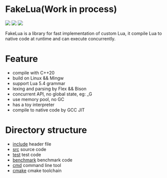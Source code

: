 # FakeLua(Work in process)
[<img src="https://img.shields.io/github/license/esrrhs/fakelua">](https://github.com/esrrhs/fakelua)
[<img src="https://img.shields.io/github/languages/top/esrrhs/fakelua">](https://github.com/esrrhs/fakelua)
[<img src="https://img.shields.io/github/actions/workflow/status/esrrhs/fakelua/cmake.yml?branch=master">](https://github.com/esrrhs/fakelua/actions)

FakeLua is a library for fast implementation of custom Lua, it compile Lua to native code at runtime and can execute concurrently.

# Feature
* compile with C++20
* build on Linux && Mingw
* support Lua 5.4 grammar
* lexing and parsing by Flex && Bison
* concurrent API, no global state, eg: _G
* use memory pool, no GC
* has a toy interpreter
* compile to native code by GCC JIT

# Directory structure
* [include](./include) header file
* [src](./src) source code
* [test](./test) test code
* [benchmark](./benchmark) benchmark code
* [cmd](./cmd) command line tool
* [cmake](./cmake) cmake toolchain
